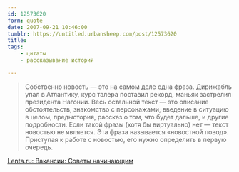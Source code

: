 ```yaml
---
id: 12573620
form: quote
date: 2007-09-21 10:46:00
tumblr: https://untitled.urbansheep.com/post/12573620
title: 
tags:
    - цитаты
    - рассказывание историй

---
```


<blockquote>
Собственно новость — это на самом деле одна фраза. Дирижабль упал в Атлантику, курс талера поставил рекорд, маньяк застрелил президента Нагонии. Весь остальной текст — это описание обстоятельств, знакомство с персонажами, введение в ситуацию в целом, предыстория, рассказ о том, что будет дальше, и другие подробности. Если такой фразы (хотя бы виртуально) нет — текст новостью не является. Эта фраза называется «новостной повод». Приступая к работе с новостью, его нужно определить в первую очередь.
</blockquote>

<a href="http://lenta.ru/vacancy/quest/help.htm">Lenta.ru: Вакансии: Советы начинающим</a>
